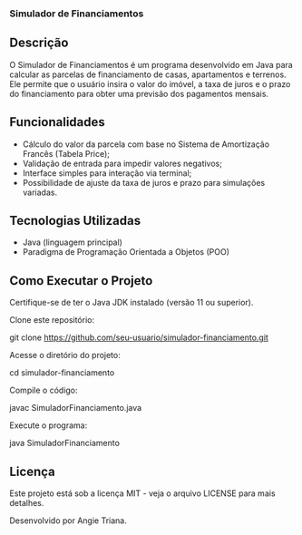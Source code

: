 ### Simulador de Financiamentos

## Descrição

O Simulador de Financiamentos é um programa desenvolvido em Java para calcular as parcelas de financiamento de casas, apartamentos e terrenos. Ele permite que o usuário insira o valor do imóvel, a taxa de juros e o prazo do financiamento para obter uma previsão dos pagamentos mensais.

## Funcionalidades

- Cálculo do valor da parcela com base no Sistema de Amortização Francês (Tabela Price);
- Validação de entrada para impedir valores negativos;
- Interface simples para interação via terminal;
- Possibilidade de ajuste da taxa de juros e prazo para simulações variadas.

## Tecnologias Utilizadas

- Java (linguagem principal)
- Paradigma de Programação Orientada a Objetos (POO)

## Como Executar o Projeto

Certifique-se de ter o Java JDK instalado (versão 11 ou superior).

Clone este repositório:

git clone https://github.com/seu-usuario/simulador-financiamento.git

Acesse o diretório do projeto:

cd simulador-financiamento

Compile o código:

javac SimuladorFinanciamento.java

Execute o programa:

java SimuladorFinanciamento

## Licença

Este projeto está sob a licença MIT - veja o arquivo LICENSE para mais detalhes.

Desenvolvido por Angie Triana.
